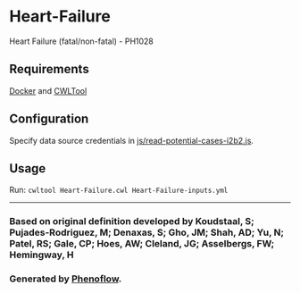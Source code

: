 # Heart-Failure

Heart Failure (fatal/non-fatal) - PH1028

## Requirements

[Docker](https://docs.docker.com/install/) and [CWLTool](https://github.com/common-workflow-language/cwltool#install)

## Configuration

Specify data source credentials in [js/read-potential-cases-i2b2.js](js/read-potential-cases-i2b2.js).

## Usage

Run: `cwltool Heart-Failure.cwl Heart-Failure-inputs.yml`

***

### Based on original definition developed by Koudstaal, S; Pujades-Rodriguez, M; Denaxas, S; Gho, JM; Shah, AD; Yu, N; Patel, RS; Gale, CP; Hoes, AW; Cleland, JG; Asselbergs, FW; Hemingway, H
### Generated by [Phenoflow](https://kclhi.org/phenoflow).
